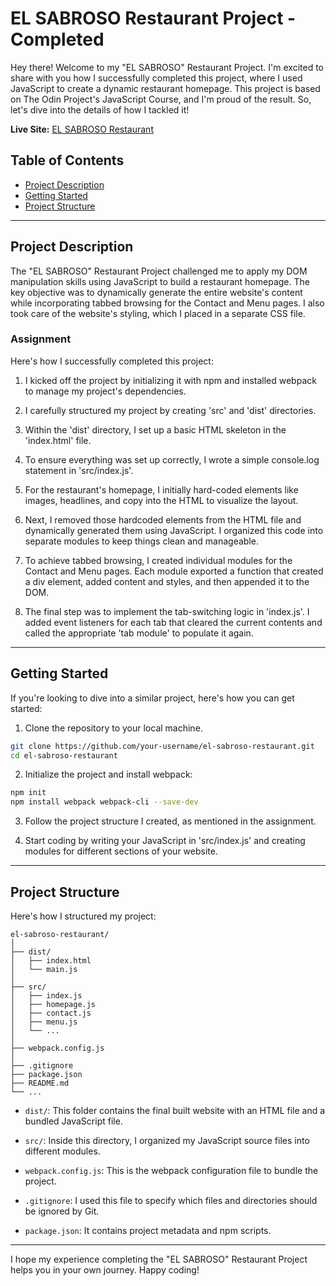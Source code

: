 # EL SABROSO Restaurant Project - Completed

Hey there! Welcome to my "EL SABROSO" Restaurant Project. I'm excited to share with you how I successfully completed this project, where I used JavaScript to create a dynamic restaurant homepage. This project is based on The Odin Project's JavaScript Course, and I'm proud of the result. So, let's dive into the details of how I tackled it!

**Live Site:** [EL SABROSO Restaurant](https://elsabroso.netlify.app/#)

## Table of Contents
- [Project Description](#project-description)
- [Getting Started](#getting-started)
- [Project Structure](#project-structure)

---

## Project Description

The "EL SABROSO" Restaurant Project challenged me to apply my DOM manipulation skills using JavaScript to build a restaurant homepage. The key objective was to dynamically generate the entire website's content while incorporating tabbed browsing for the Contact and Menu pages. I also took care of the website's styling, which I placed in a separate CSS file.

### Assignment

Here's how I successfully completed this project:

1. I kicked off the project by initializing it with npm and installed webpack to manage my project's dependencies.

2. I carefully structured my project by creating 'src' and 'dist' directories.

3. Within the 'dist' directory, I set up a basic HTML skeleton in the 'index.html' file.

4. To ensure everything was set up correctly, I wrote a simple console.log statement in 'src/index.js'.

5. For the restaurant's homepage, I initially hard-coded elements like images, headlines, and copy into the HTML to visualize the layout.

6. Next, I removed those hardcoded elements from the HTML file and dynamically generated them using JavaScript. I organized this code into separate modules to keep things clean and manageable.

7. To achieve tabbed browsing, I created individual modules for the Contact and Menu pages. Each module exported a function that created a div element, added content and styles, and then appended it to the DOM.

8. The final step was to implement the tab-switching logic in 'index.js'. I added event listeners for each tab that cleared the current contents and called the appropriate 'tab module' to populate it again.

---

## Getting Started

If you're looking to dive into a similar project, here's how you can get started:

1. Clone the repository to your local machine.

```bash
git clone https://github.com/your-username/el-sabroso-restaurant.git
cd el-sabroso-restaurant
```

2. Initialize the project and install webpack:

```bash
npm init
npm install webpack webpack-cli --save-dev
```

3. Follow the project structure I created, as mentioned in the assignment.

4. Start coding by writing your JavaScript in 'src/index.js' and creating modules for different sections of your website.

---

## Project Structure

Here's how I structured my project:

```
el-sabroso-restaurant/
│
├── dist/
│   ├── index.html
│   └── main.js
│
├── src/
│   ├── index.js
│   ├── homepage.js
│   ├── contact.js
│   ├── menu.js
│   └── ...
│
├── webpack.config.js
│
├── .gitignore
├── package.json
├── README.md
└── ...
```

- `dist/`: This folder contains the final built website with an HTML file and a bundled JavaScript file.

- `src/`: Inside this directory, I organized my JavaScript source files into different modules.

- `webpack.config.js`: This is the webpack configuration file to bundle the project.

- `.gitignore`: I used this file to specify which files and directories should be ignored by Git.

- `package.json`: It contains project metadata and npm scripts.

---

I hope my experience completing the "EL SABROSO" Restaurant Project helps you in your own journey. Happy coding!
